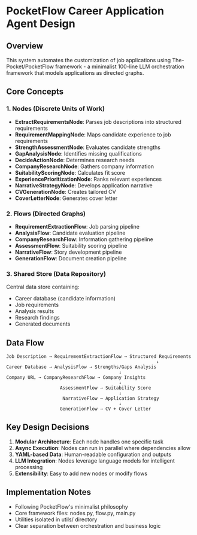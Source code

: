 # PocketFlow Career Application Agent Design

## Overview

This system automates the customization of job applications using The-Pocket/PocketFlow framework - a minimalist 100-line LLM orchestration framework that models applications as directed graphs.

## Core Concepts

### 1. Nodes (Discrete Units of Work)

- **ExtractRequirementsNode**: Parses job descriptions into structured requirements
- **RequirementMappingNode**: Maps candidate experience to job requirements  
- **StrengthAssessmentNode**: Evaluates candidate strengths
- **GapAnalysisNode**: Identifies missing qualifications
- **DecideActionNode**: Determines research needs
- **CompanyResearchNode**: Gathers company information
- **SuitabilityScoringNode**: Calculates fit score
- **ExperiencePrioritizationNode**: Ranks relevant experiences
- **NarrativeStrategyNode**: Develops application narrative
- **CVGenerationNode**: Creates tailored CV
- **CoverLetterNode**: Generates cover letter

### 2. Flows (Directed Graphs)

- **RequirementExtractionFlow**: Job parsing pipeline
- **AnalysisFlow**: Candidate evaluation pipeline  
- **CompanyResearchFlow**: Information gathering pipeline
- **AssessmentFlow**: Suitability scoring pipeline
- **NarrativeFlow**: Story development pipeline
- **GenerationFlow**: Document creation pipeline

### 3. Shared Store (Data Repository)

Central data store containing:

- Career database (candidate information)
- Job requirements
- Analysis results
- Research findings
- Generated documents

## Data Flow

```
Job Description → RequirementExtractionFlow → Structured Requirements
                                                        ↓
Career Database → AnalysisFlow → Strengths/Gaps Analysis
                                          ↓
Company URL → CompanyResearchFlow → Company Insights
                                          ↓
                    AssessmentFlow → Suitability Score
                                          ↓
                     NarrativeFlow → Application Strategy
                                          ↓
                    GenerationFlow → CV + Cover Letter
```

## Key Design Decisions

1. **Modular Architecture**: Each node handles one specific task
2. **Async Execution**: Nodes can run in parallel where dependencies allow
3. **YAML-based Data**: Human-readable configuration and outputs
4. **LLM Integration**: Nodes leverage language models for intelligent processing
5. **Extensibility**: Easy to add new nodes or modify flows

## Implementation Notes

- Following PocketFlow's minimalist philosophy
- Core framework files: nodes.py, flow.py, main.py
- Utilities isolated in utils/ directory
- Clear separation between orchestration and business logic
